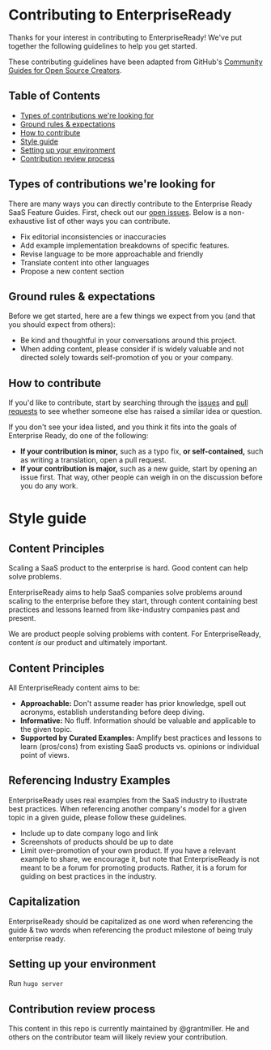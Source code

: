 # Contributing to EnterpriseReady 

Thanks for your interest in contributing to EnterpriseReady! We've put together the following guidelines to help you get started.

These contributing guidelines have been adapted from GitHub's [Community Guides for Open Source Creators](https://github.com/github/opensource.guide).
## Table of Contents

- [Types of contributions we're looking for](#types-of-contributions-were-looking-for)
- [Ground rules & expectations](#ground-rules--expectations)
- [How to contribute](#how-to-contribute)
- [Style guide](#style-guide)
- [Setting up your environment](#setting-up-your-environment)
- [Contribution review process](#contribution-review-process)

## Types of contributions we're looking for
There are many ways you can directly contribute to the Enterprise Ready SaaS Feature Guides. First, check out our [open issues](https://github.com/enterpriseready/enterpriseready/issues). Below is a non-exhaustive list of other ways you can contribute.

* Fix editorial inconsistencies or inaccuracies
* Add example implementation breakdowns of specific features.
* Revise language to be more approachable and friendly
* Translate content into other languages
* Propose a new content section 

## Ground rules & expectations

Before we get started, here are a few things we expect from you (and that you should expect from others):

* Be kind and thoughtful in your conversations around this project. 
* When adding content, please consider if is widely valuable and not directed solely towards self-promotion of you or your company. 

## How to contribute

If you'd like to contribute, start by searching through the [issues](https://github.com/enterpriseready/enterpriseready/issues) and [pull requests](https://github.com/enterpriseready/enterpriseready/pulls) to see whether someone else has raised a similar idea or question.

If you don't see your idea listed, and you think it fits into the goals of Enterprise Ready, do one of the following:
* **If your contribution is minor,** such as a typo fix, **or self-contained,** such as writing a translation, open a pull request.
* **If your contribution is major,** such as a new guide, start by opening an issue first. That way, other people can weigh in on the discussion before you do any work.

# Style guide

## Content Principles 

Scaling a SaaS product to the enterprise is hard. Good content can help solve problems. 

EnterpriseReady aims to help SaaS companies solve problems around scaling to the enterprise before they start, through content containing best practices and lessons learned from like-industry companies past and present.

We are product people solving problems with content. For EnterpriseReady, content *is* our product and ultimately important.

## Content Principles
All EnterpriseReady content aims to be:

* **Approachable:** Don't assume reader has prior knowledge, spell out acronyms, establish understanding before deep diving.
* **Informative:** No fluff. Information should be valuable and applicable to the given topic.
* **Supported by Curated Examples:** Amplify best practices and lessons to learn (pros/cons) from existing SaaS products vs. opinions or individual point of views. 

## Referencing Industry Examples 

EnterpriseReady uses real examples from the SaaS industry to illustrate best practices. When referencing another company's model for a given topic in a given guide, please follow these guidelines.

* Include up to date company logo and link 
* Screenshots of products should be up to date
* Limit over-promotion of your own product. If you have a relevant example to share, we encourage it, but note that EnterpriseReady is not meant to be a forum for promoting products. Rather, it is a forum for guiding on best practices in the industry.

## Capitalization 

EnterpriseReady should be capitalized as one word when referencing the guide & two words when referencing the product milestone of being truly enterprise ready. 

## Setting up your environment

Run `hugo server`

## Contribution review process

This content in this repo is currently maintained by @grantmiller. He and others on the contributor team will likely review your contribution. 
